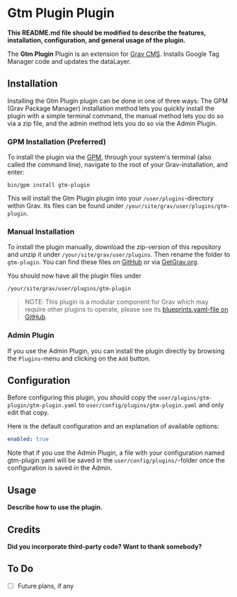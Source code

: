 # Gtm Plugin Plugin

**This README.md file should be modified to describe the features, installation, configuration, and general usage of the plugin.**

The **Gtm Plugin** Plugin is an extension for [Grav CMS](https://github.com/getgrav/grav). Installs Google Tag Manager code and updates the dataLayer.

## Installation

Installing the Gtm Plugin plugin can be done in one of three ways: The GPM (Grav Package Manager) installation method lets you quickly install the plugin with a simple terminal command, the manual method lets you do so via a zip file, and the admin method lets you do so via the Admin Plugin.

### GPM Installation (Preferred)

To install the plugin via the [GPM](https://learn.getgrav.org/cli-console/grav-cli-gpm), through your system's terminal (also called the command line), navigate to the root of your Grav-installation, and enter:

    bin/gpm install gtm-plugin

This will install the Gtm Plugin plugin into your `/user/plugins`-directory within Grav. Its files can be found under `/your/site/grav/user/plugins/gtm-plugin`.

### Manual Installation

To install the plugin manually, download the zip-version of this repository and unzip it under `/your/site/grav/user/plugins`. Then rename the folder to `gtm-plugin`. You can find these files on [GitHub](https://github.com/jaymurphy1997/grav-plugin-gtm-plugin) or via [GetGrav.org](https://getgrav.org/downloads/plugins).

You should now have all the plugin files under

    /your/site/grav/user/plugins/gtm-plugin
	
> NOTE: This plugin is a modular component for Grav which may require other plugins to operate, please see its [blueprints.yaml-file on GitHub](https://github.com/jaymurphy1997/grav-plugin-gtm-plugin/blob/main/blueprints.yaml).

### Admin Plugin

If you use the Admin Plugin, you can install the plugin directly by browsing the `Plugins`-menu and clicking on the `Add` button.

## Configuration

Before configuring this plugin, you should copy the `user/plugins/gtm-plugin/gtm-plugin.yaml` to `user/config/plugins/gtm-plugin.yaml` and only edit that copy.

Here is the default configuration and an explanation of available options:

```yaml
enabled: true
```

Note that if you use the Admin Plugin, a file with your configuration named gtm-plugin.yaml will be saved in the `user/config/plugins/`-folder once the configuration is saved in the Admin.

## Usage

**Describe how to use the plugin.**

## Credits

**Did you incorporate third-party code? Want to thank somebody?**

## To Do

- [ ] Future plans, if any

